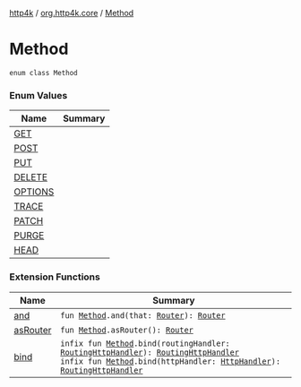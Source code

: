 [http4k](../../index.md) / [org.http4k.core](../index.md) / [Method](./index.md)

# Method

`enum class Method`

### Enum Values

| Name | Summary |
|---|---|
| [GET](-g-e-t.md) |  |
| [POST](-p-o-s-t.md) |  |
| [PUT](-p-u-t.md) |  |
| [DELETE](-d-e-l-e-t-e.md) |  |
| [OPTIONS](-o-p-t-i-o-n-s.md) |  |
| [TRACE](-t-r-a-c-e.md) |  |
| [PATCH](-p-a-t-c-h.md) |  |
| [PURGE](-p-u-r-g-e.md) |  |
| [HEAD](-h-e-a-d.md) |  |

### Extension Functions

| Name | Summary |
|---|---|
| [and](../../org.http4k.routing/and.md) | `fun `[`Method`](./index.md)`.and(that: `[`Router`](../../org.http4k.routing/-router/index.md)`): `[`Router`](../../org.http4k.routing/-router/index.md) |
| [asRouter](../../org.http4k.routing/as-router.md) | `fun `[`Method`](./index.md)`.asRouter(): `[`Router`](../../org.http4k.routing/-router/index.md) |
| [bind](../../org.http4k.routing/bind.md) | `infix fun `[`Method`](./index.md)`.bind(routingHandler: `[`RoutingHttpHandler`](../../org.http4k.routing/-routing-http-handler/index.md)`): `[`RoutingHttpHandler`](../../org.http4k.routing/-routing-http-handler/index.md)<br>`infix fun `[`Method`](./index.md)`.bind(httpHandler: `[`HttpHandler`](../-http-handler.md)`): `[`RoutingHttpHandler`](../../org.http4k.routing/-routing-http-handler/index.md) |
